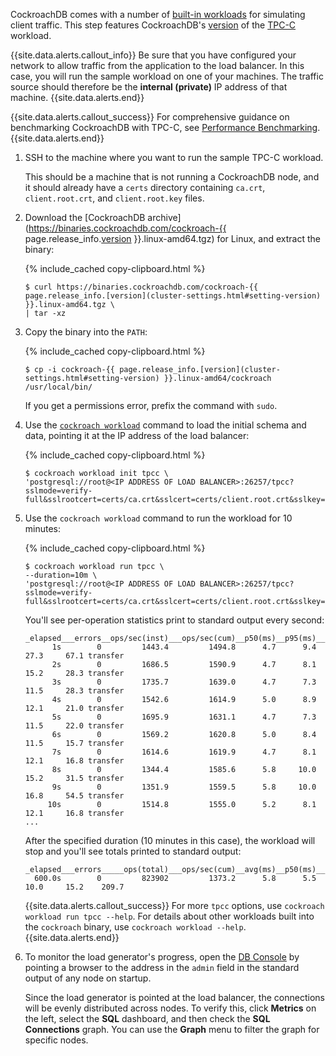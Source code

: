CockroachDB comes with a number of [built-in workloads](cockroach-workload.html) for simulating client traffic. This step features CockroachDB's [version](cluster-settings.html#setting-version) of the [TPC-C](http://www.tpc.org/tpcc/) workload.

{{site.data.alerts.callout_info}}
Be sure that you have configured your network to allow traffic from the application to the load balancer. In this case, you will run the sample workload on one of your machines. The traffic source should therefore be the **internal (private)** IP address of that machine.
{{site.data.alerts.end}}

{{site.data.alerts.callout_success}}
For comprehensive guidance on benchmarking CockroachDB with TPC-C, see [Performance Benchmarking](performance-benchmarking-with-tpcc-local.html).
{{site.data.alerts.end}}

1. SSH to the machine where you want to run the sample TPC-C workload.

    This should be a machine that is not running a CockroachDB node, and it should already have a `certs` directory containing `ca.crt`, `client.root.crt`, and `client.root.key` files.

1. Download the [CockroachDB archive](https://binaries.cockroachdb.com/cockroach-{{ page.release_info.[version](cluster-settings.html#setting-version) }}.linux-amd64.tgz) for Linux, and extract the binary:

    {% include_cached copy-clipboard.html %}
    ~~~ shell
    $ curl https://binaries.cockroachdb.com/cockroach-{{ page.release_info.[version](cluster-settings.html#setting-version) }}.linux-amd64.tgz \
    | tar -xz
    ~~~

1. Copy the binary into the `PATH`:

    {% include_cached copy-clipboard.html %}
    ~~~ shell
    $ cp -i cockroach-{{ page.release_info.[version](cluster-settings.html#setting-version) }}.linux-amd64/cockroach /usr/local/bin/
    ~~~

    If you get a permissions error, prefix the command with `sudo`.

1. Use the [`cockroach workload`](cockroach-workload.html) command to load the initial schema and data, pointing it at the IP address of the load balancer:

    {% include_cached copy-clipboard.html %}
    ~~~ shell
    $ cockroach workload init tpcc \
    'postgresql://root@<IP ADDRESS OF LOAD BALANCER>:26257/tpcc?sslmode=verify-full&sslrootcert=certs/ca.crt&sslcert=certs/client.root.crt&sslkey=certs/client.root.key'
    ~~~

1. Use the `cockroach workload` command to run the workload for 10 minutes:

    {% include_cached copy-clipboard.html %}
    ~~~ shell
    $ cockroach workload run tpcc \
    --duration=10m \
    'postgresql://root@<IP ADDRESS OF LOAD BALANCER>:26257/tpcc?sslmode=verify-full&sslrootcert=certs/ca.crt&sslcert=certs/client.root.crt&sslkey=certs/client.root.key'
    ~~~

    You'll see per-operation statistics print to standard output every second:

    ~~~
    _elapsed___errors__ops/sec(inst)___ops/sec(cum)__p50(ms)__p95(ms)__p99(ms)_pMax(ms)
          1s        0         1443.4         1494.8      4.7      9.4     27.3     67.1 transfer
          2s        0         1686.5         1590.9      4.7      8.1     15.2     28.3 transfer
          3s        0         1735.7         1639.0      4.7      7.3     11.5     28.3 transfer
          4s        0         1542.6         1614.9      5.0      8.9     12.1     21.0 transfer
          5s        0         1695.9         1631.1      4.7      7.3     11.5     22.0 transfer
          6s        0         1569.2         1620.8      5.0      8.4     11.5     15.7 transfer
          7s        0         1614.6         1619.9      4.7      8.1     12.1     16.8 transfer
          8s        0         1344.4         1585.6      5.8     10.0     15.2     31.5 transfer
          9s        0         1351.9         1559.5      5.8     10.0     16.8     54.5 transfer
         10s        0         1514.8         1555.0      5.2      8.1     12.1     16.8 transfer
    ...
    ~~~

    After the specified duration (10 minutes in this case), the workload will stop and you'll see totals printed to standard output:

    ~~~
    _elapsed___errors_____ops(total)___ops/sec(cum)__avg(ms)__p50(ms)__p95(ms)__p99(ms)_pMax(ms)__result
      600.0s        0         823902         1373.2      5.8      5.5     10.0     15.2    209.7
    ~~~

    {{site.data.alerts.callout_success}}
    For more `tpcc` options, use `cockroach workload run tpcc --help`. For details about other workloads built into the `cockroach` binary, use `cockroach workload --help`.
    {{site.data.alerts.end}}

1. To monitor the load generator's progress, open the [DB Console](ui-overview.html) by pointing a browser to the address in the `admin` field in the standard output of any node on startup.

    Since the load generator is pointed at the load balancer, the connections will be evenly distributed across nodes. To verify this, click **Metrics** on the left, select the **SQL** dashboard, and then check the **SQL Connections** graph. You can use the **Graph** menu to filter the graph for specific nodes.
